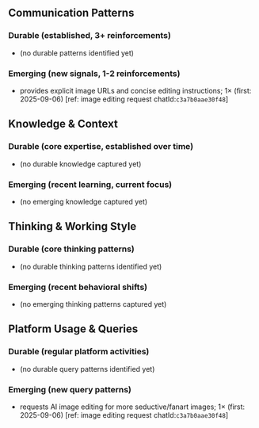 ## Communication Patterns
### Durable (established, 3+ reinforcements)
- (no durable patterns identified yet)

### Emerging (new signals, 1-2 reinforcements)
- provides explicit image URLs and concise editing instructions; 1× (first: 2025-09-06) [ref: image editing request chatId:`c3a7b0aae30f48`]

## Knowledge & Context
### Durable (core expertise, established over time)
- (no durable knowledge captured yet)

### Emerging (recent learning, current focus)
- (no emerging knowledge captured yet)

## Thinking & Working Style
### Durable (core thinking patterns)
- (no durable thinking patterns identified yet)

### Emerging (recent behavioral shifts)
- (no emerging thinking patterns captured yet)

## Platform Usage & Queries
### Durable (regular platform activities)
- (no durable query patterns identified yet)

### Emerging (new query patterns)
- requests AI image editing for more seductive/fanart images; 1× (first: 2025-09-06) [ref: image editing request chatId:`c3a7b0aae30f48`]